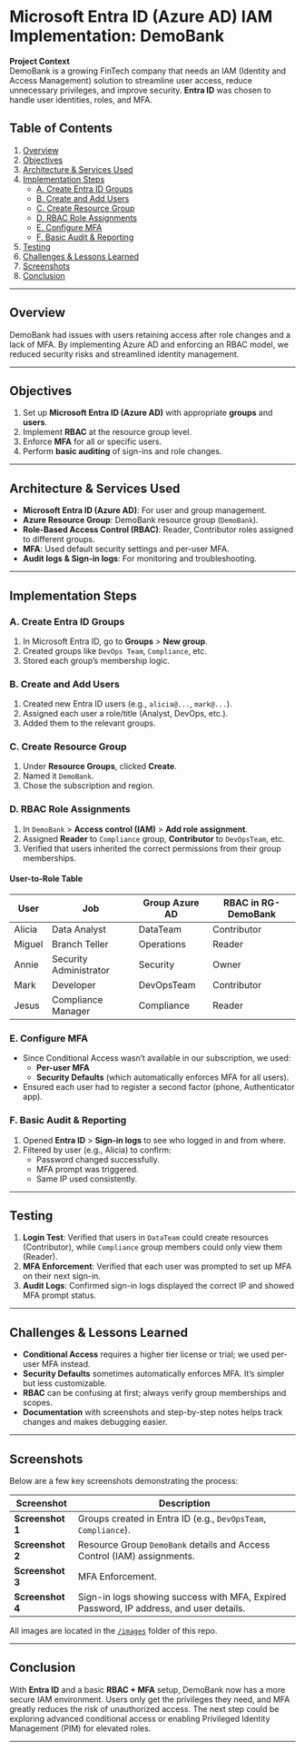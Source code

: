 # Microsoft Entra ID (Azure AD) IAM Implementation: DemoBank

**Project Context**  
DemoBank is a growing FinTech company that needs an IAM (Identity and Access Management) solution to streamline user access, reduce unnecessary privileges, and improve security. **Entra ID** was chosen to handle user identities, roles, and MFA.

## Table of Contents
1. [Overview](#overview)
2. [Objectives](#objectives)
3. [Architecture & Services Used](#architecture--services-used)
4. [Implementation Steps](#implementation-steps)
   - [A. Create Entra ID Groups](#a-create-entra-id-groups)
   - [B. Create and Add Users](#b-create-and-add-users)
   - [C. Create Resource Group](#c-create-resource-group)
   - [D. RBAC Role Assignments](#d-rbac-role-assignments)
   - [E. Configure MFA](#e-configure-mfa)
   - [F. Basic Audit & Reporting](#f-basic-audit--reporting)
5. [Testing](#testing)
6. [Challenges & Lessons Learned](#challenges--lessons-learned)
7. [Screenshots](#screenshots)
8. [Conclusion](#conclusion)

---

## Overview
DemoBank had issues with users retaining access after role changes and a lack of MFA. By implementing Azure AD and enforcing an RBAC model, we reduced security risks and streamlined identity management.

---

## Objectives
1. Set up **Microsoft Entra ID (Azure AD)** with appropriate **groups** and **users**.  
2. Implement **RBAC** at the resource group level.  
3. Enforce **MFA** for all or specific users.  
4. Perform **basic auditing** of sign-ins and role changes.

---

## Architecture & Services Used
- **Microsoft Entra ID (Azure AD)**: For user and group management.  
- **Azure Resource Group**: DemoBank resource group (`DemoBank`).  
- **Role-Based Access Control (RBAC)**: Reader, Contributor roles assigned to different groups.  
- **MFA**: Used default security settings and per-user MFA.  
- **Audit logs & Sign-in logs**: For monitoring and troubleshooting.

---

## Implementation Steps

### A. Create Entra ID Groups
1. In Microsoft Entra ID, go to **Groups** > **New group**.  
2. Created groups like `DevOps Team`, `Compliance`, etc.  
3. Stored each group’s membership logic.

### B. Create and Add Users
1. Created new Entra ID users (e.g., `alicia@...`, `mark@...`).  
2. Assigned each user a role/title (Analyst, DevOps, etc.).  
3. Added them to the relevant groups.

### C. Create Resource Group
1. Under **Resource Groups**, clicked **Create**.  
2. Named it `DemoBank`.  
3. Chose the subscription and region.

### D. RBAC Role Assignments
1. In `DemoBank` > **Access control (IAM)** > **Add role assignment**.  
2. Assigned **Reader** to `Compliance` group, **Contributor** to `DevOpsTeam`, etc.  
3. Verified that users inherited the correct permissions from their group memberships.

#### User-to-Role Table

| **User** | **Job**                    | **Group Azure AD** | **RBAC in RG-DemoBank** |
|----------|----------------------------|--------------------|-------------------------|
| Alicia   | Data Analyst              | DataTeam           | Contributor             |
| Miguel   | Branch Teller             | Operations         | Reader                  |
| Annie    | Security Administrator    | Security           | Owner                   |
| Mark     | Developer                 | DevOpsTeam         | Contributor             |
| Jesus    | Compliance Manager        | Compliance         | Reader                  |


### E. Configure MFA
- Since Conditional Access wasn’t available in our subscription, we used:
  - **Per-user MFA** 
  - **Security Defaults** (which automatically enforces MFA for all users).
- Ensured each user had to register a second factor (phone, Authenticator app).

### F. Basic Audit & Reporting
1. Opened **Entra ID** > **Sign-in logs** to see who logged in and from where.  
2. Filtered by user (e.g., Alicia) to confirm:
   - Password changed successfully.
   - MFA prompt was triggered.
   - Same IP used consistently.

---

## Testing
1. **Login Test**: Verified that users in `DataTeam` could create resources (Contributor), while `Compliance` group members could only view them (Reader).  
2. **MFA Enforcement**: Verified that each user was prompted to set up MFA on their next sign-in.  
3. **Audit Logs**: Confirmed sign-in logs displayed the correct IP and showed MFA prompt status.

---

## Challenges & Lessons Learned
- **Conditional Access** requires a higher tier license or trial; we used per-user MFA instead.  
- **Security Defaults** sometimes automatically enforces MFA. It’s simpler but less customizable.  
- **RBAC** can be confusing at first; always verify group memberships and scopes.  
- **Documentation** with screenshots and step-by-step notes helps track changes and makes debugging easier.

---

## Screenshots
Below are a few key screenshots demonstrating the process:

| Screenshot | Description |
|------------|------------|
| **Screenshot 1** | Groups created in Entra ID (e.g., `DevOpsTeam`, `Compliance`). |
| **Screenshot 2** | Resource Group `DemoBank` details and Access Control (IAM) assignments. |
| **Screenshot 3** | MFA Enforcement. |
| **Screenshot 4** | Sign-in logs showing success with MFA, Expired Password, IP address, and user details. |

All images are located in the [`/images`](./images/) folder of this repo.

---

## Conclusion
With **Entra ID** and a basic **RBAC + MFA** setup, DemoBank now has a more secure IAM environment. Users only get the privileges they need, and MFA greatly reduces the risk of unauthorized access. The next step could be exploring advanced conditional access or enabling Privileged Identity Management (PIM) for elevated roles.

---
